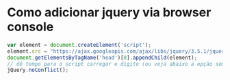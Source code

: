 # Como adicionar jquery via browser console

```javascript
var element = document.createElement('script');
element.src = "https://ajax.googleapis.com/ajax/libs/jquery/3.5.1/jquery.min.js";
document.getElementsByTagName('head')[0].appendChild(element);
// dê tempo para o script carregar e digite (ou veja abaixo a opção sem espera)
jQuery.noConflict();
```